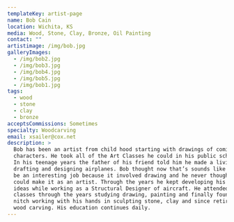 ```yaml
---
templateKey: artist-page
name: Bob Cain
location: Wichita, KS
media: Wood, Stone, Clay, Bronze, Oil Painting
contact: ""
artistimage: /img/bob.jpg
galleryImages:
  - /img/bob2.jpg
  - /img/bob3.jpg
  - /img/bob4.jpg
  - /img/bob5.jpg
  - /img/bob1.jpg
tags:
  - wood
  - stone
  - clay
  - bronze
acceptsCommissions: Sometimes
specialty: Woodcarving
email: xsailer@cox.net
description: >
  Bob has been an artist from child hood starting with drawings of comic book
  characters. He took all of the Art Classes he could in his public school days.
  In his teenage years the father of his friend told him he made a living by
  drafting and designing airplanes. Bob thought now that’s sounds like it might
  be an interesting job because it involved drawing and he never thought he
  could make it as an artist. Through the years he kept developing his artistic
  ideas while working as a Structural Designer of aircraft. He attended several
  classes through the years studying drawing, painting and finally found his
  nitch working with his hands in sculpting stone, clay and since retirement
  wood carving. His education continues daily.
---
```

